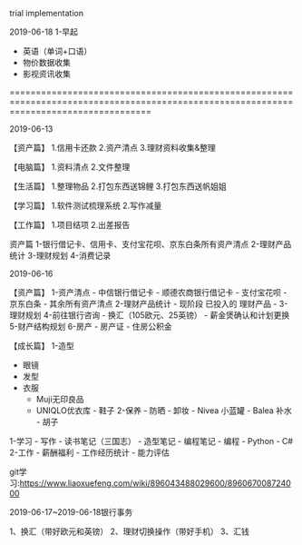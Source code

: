 trial implementation

2019-06-18
1-早起
- 英语（单词+口语）
- 物价数据收集
- 影视资讯收集




=======================================================================================================================================

2019-06-13

【资产篇】
1.信用卡还款
2.资产清点
3.理财资料收集&整理

【电脑篇】
1.资料清点
2.文件整理

【生活篇】
1.整理物品
2.打包东西送锦鲤
3.打包东西送帆姐姐

【学习篇】
1.软件测试梳理系统
2.写作减量

【工作篇】
1.项目结项
2.出差报告

资产篇
  1-银行借记卡、信用卡、支付宝花呗、京东白条所有资产清点
  2-理财产品统计
  3-理财规划
  4-消费记录
  
  
2019-06-16

  【资产篇】
  1-资产清点
           - 中信银行借记卡
           - 顺德农商银行借记卡
           - 支付宝花呗
           - 京东白条
           - 其余所有资产清点
  2-理财产品统计
           - 现阶段 已投入的 理财产品
           - 
  3-理财规划
  4-前往银行咨询
           - 换汇（105欧元、25英镑）
           - 薪金煲确认和计划更换
  5-财产结构规划
  6-房产
           - 房产证
           - 住房公积金
           
【成长篇】
1-造型
   - 眼镜
   - 发型
   - 衣服
      + Muji无印良品
      + UNIQLO优衣库
    - 鞋子
2-保养
    - 防晒
    - 卸妆
    - Nivea 小蓝罐
    - Balea 补水 
    - 胡子
    
1-学习
    - 写作
         - 读书笔记（三国志）
         - 造型笔记
         - 编程笔记
    - 编程
          - Python
          - C#
2-工作
    - 薪酬福利
    - 工作经历统计
    - 能力评估
        
git学习:https://www.liaoxuefeng.com/wiki/896043488029600/896067008724000

2019-06-17~2019-06-18银行事务

1、换汇（带好欧元和英镑）
2、理财切换操作（带好手机）
3、汇钱
